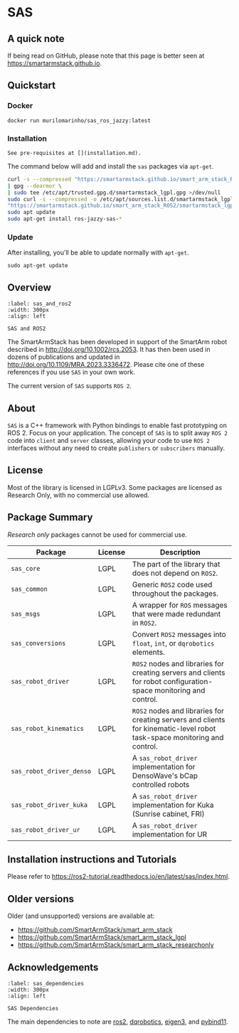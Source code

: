 # SAS

## A quick note

If being read on GitHub, please note that this page is better seen at https://smartarmstack.github.io.

## Quickstart

### Docker

```commandline
docker run murilomarinho/sas_ros_jazzy:latest
```

### Installation

```{important}
See pre-requisites at [](installation.md).
```
 
The command below will add and install the `sas` packages via `apt-get`.

```bash
curl -s --compressed "https://smartarmstack.github.io/smart_arm_stack_ROS2/KEY.gpg" \
| gpg --dearmor \
| sudo tee /etc/apt/trusted.gpg.d/smartarmstack_lgpl.gpg >/dev/null
sudo curl -s --compressed -o /etc/apt/sources.list.d/smartarmstack_lgpl.list \
"https://smartarmstack.github.io/smart_arm_stack_ROS2/smartarmstack_lgpl.list"
sudo apt update
sudo apt-get install ros-jazzy-sas-*
```

### Update

After installing, you'll be able to update normally with `apt-get`.

```commandline
sudo apt-get update
```

## Overview

```{figure} img/computer_ros2.png
:label: sas_and_ros2
:width: 300px
:align: left

SAS and ROS2
```

The SmartArmStack has been developed in support of the SmartArm robot described in http://doi.org/10.1002/rcs.2053. 
It has then been used in dozens of publications and updated in http://doi.org/10.1109/MRA.2023.3336472. Please cite one
of these references if you use `SAS` in your own work.

The current version of `SAS` supports `ROS 2`. 

## About

`SAS` is a C++ framework with Python bindings to enable fast prototyping on ROS 2. Focus on your application. 
The concept of `SAS` is to split away `ROS 2` code into `client` and `server` classes, allowing your code to use
`ROS 2` interfaces without any need to create `publishers` or `subscribers` manually.

## License

Most of the library is licensed in LGPLv3. Some packages are licensed as Research Only, with no commercial use allowed.

## Package Summary

*Research only* packages cannot be used for commercial use.

| Package                  | License | Description                                                                                                              |
|--------------------------|---------|--------------------------------------------------------------------------------------------------------------------------|
| `sas_core`               | LGPL    | The part of the library that does not depend on `ROS2`.                                                                  |
| `sas_common`             | LGPL    | Generic `ROS2` code used throughout the packages.                                                                        |
| `sas_msgs`               | LGPL    | A wrapper for `ROS` messages that were made redundant in `ROS2`.                                                         |
| `sas_conversions`        | LGPL    | Convert `ROS2` messages into `float`, `int`, or `dqrobotics` elements.                                                   |
| `sas_robot_driver`       | LGPL    | `ROS2` nodes and libraries for creating servers and clients for robot configuration-space monitoring and control.        |
| `sas_robot_kinematics`   | LGPL    | `ROS2` nodes and libraries for creating servers and clients for kinematic-level robot task-space monitoring and control. |
| `sas_robot_driver_denso` | LGPL    | A `sas_robot_driver` implementation for DensoWave's bCap controlled robots                                               |
| `sas_robot_driver_kuka`  | LGPL    | A `sas_robot_driver` implementation for Kuka (Sunrise cabinet, FRI)                                                      |
| `sas_robot_driver_ur`    | LGPL    | A `sas_robot_driver` implementation for UR                                                                               |

## Installation instructions and Tutorials

Please refer to https://ros2-tutorial.readthedocs.io/en/latest/sas/index.html.

## Older versions

Older (and unsupported) versions are available at:
- https://github.com/SmartArmStack/smart_arm_stack
- https://github.com/SmartArmStack/smart_arm_stack_lgpl
- https://github.com/SmartArmStack/smart_arm_stack_researchonly

## Acknowledgements

```{figure} img/computer_capi_open_tech.png
:label: sas_dependencies
:width: 300px
:align: left

SAS Dependencies
```

The main dependencies to note are [ros2](https://www.ros.org), [dqrobotics](https://dqrobotics.github.io), [eigen3](https://eigen.tuxfamily.org/index.php?title=Main_Page), and [pybind11](https://pybind11.readthedocs.io/en/stable/).